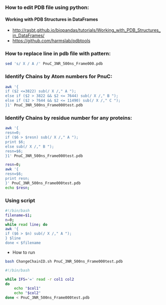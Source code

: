 ### How to edit PDB file using python:

#### Working with PDB Structures in DataFrames

- http://rasbt.github.io/biopandas/tutorials/Working_with_PDB_Structures_in_DataFrames/
- https://github.com/harmslab/pdbtools



### How to replace line in pdb file with pattern: 

```sh
sed 's/ X / A /' PnuC_3NR_500ns_Frame000.pdb

```

### Identify Chains by Atom numbers for PnuC:

```sh
awk '{
if ($2 <=3822) sub(/ X /," A ");
else if ($2 > 3822 && $2 <= 7644) sub(/ X /," B ");
else if ($2 > 7644 && $2 <= 11490) sub(/ X /," C ");
}1' PnuC_3NR_500ns_Frame000test.pdb 

 ```
 
 
### Identify Chains by residue number for any proteins:

```sh
awk '{
resn=0;
if ($6 > $resn) sub(/ X /," A ");
print $6;
else sub(/ X /," B ");
resn=$6;
}1' PnuC_3NR_500ns_Frame000test.pdb 

 ```
 
 
```sh
resn=0;
awk '{
resn=$6;
print resn;
}' PnuC_3NR_500ns_Frame000test.pdb 
echo $resn;
 ```

### Using script

```sh
#!/bin/bash
filename=$1;
n=0;
while read line; do
awk '{
if ($6 > $n) sub(/ X /," A ");
} $line
done < $filename
```

- How to run

```sh
bash ChangeChainID.sh PnuC_3NR_500ns_Frame000test.pdb
```

```sh
#!/bin/bash

while IFS='=' read -r col1 col2
do 
    echo "$col1"
    echo "$col2"
done < PnuC_3NR_500ns_Frame000test.pdb
``` 
